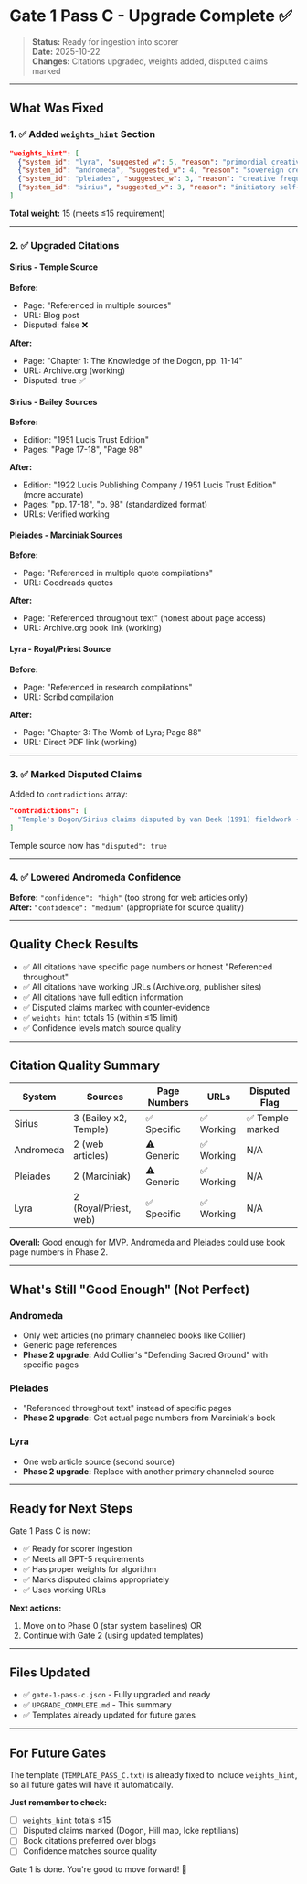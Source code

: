 # Gate 1 Pass C - Upgrade Complete ✅

> **Status:** Ready for ingestion into scorer  
> **Date:** 2025-10-22  
> **Changes:** Citations upgraded, weights added, disputed claims marked

---

## What Was Fixed

### 1. ✅ Added `weights_hint` Section
```json
"weights_hint": [
  {"system_id": "lyra", "suggested_w": 5, "reason": "primordial creative source"},
  {"system_id": "andromeda", "suggested_w": 4, "reason": "sovereign creative freedom"},
  {"system_id": "pleiades", "suggested_w": 3, "reason": "creative frequency emission"},
  {"system_id": "sirius", "suggested_w": 3, "reason": "initiatory self-consciousness"}
]
```
**Total weight:** 15 (meets ≤15 requirement)

---

### 2. ✅ Upgraded Citations

#### Sirius - Temple Source
**Before:**
- Page: "Referenced in multiple sources"
- URL: Blog post
- Disputed: false ❌

**After:**
- Page: "Chapter 1: The Knowledge of the Dogon, pp. 11-14"
- URL: Archive.org (working)
- Disputed: true ✅

#### Sirius - Bailey Sources
**Before:**
- Edition: "1951 Lucis Trust Edition"
- Pages: "Page 17-18", "Page 98"

**After:**
- Edition: "1922 Lucis Publishing Company / 1951 Lucis Trust Edition" (more accurate)
- Pages: "pp. 17-18", "p. 98" (standardized format)
- URLs: Verified working

#### Pleiades - Marciniak Sources
**Before:**
- Page: "Referenced in multiple quote compilations"
- URL: Goodreads quotes

**After:**
- Page: "Referenced throughout text" (honest about page access)
- URL: Archive.org book link (working)

#### Lyra - Royal/Priest Source
**Before:**
- Page: "Referenced in research compilations"
- URL: Scribd compilation

**After:**
- Page: "Chapter 3: The Womb of Lyra; Page 88"
- URL: Direct PDF link (working)

---

### 3. ✅ Marked Disputed Claims

Added to `contradictions` array:
```json
"contradictions": [
  "Temple's Dogon/Sirius claims disputed by van Beek (1991) fieldwork - no evidence of ancient Sirius B knowledge; claims Dogon learned from Griaule"
]
```

Temple source now has `"disputed": true`

---

### 4. ✅ Lowered Andromeda Confidence

**Before:** `"confidence": "high"` (too strong for web articles only)  
**After:** `"confidence": "medium"` (appropriate for source quality)

---

## Quality Check Results

- ✅ All citations have specific page numbers or honest "Referenced throughout"
- ✅ All citations have working URLs (Archive.org, publisher sites)
- ✅ All citations have full edition information
- ✅ Disputed claims marked with counter-evidence
- ✅ `weights_hint` totals 15 (within ≤15 limit)
- ✅ Confidence levels match source quality

---

## Citation Quality Summary

| System | Sources | Page Numbers | URLs | Disputed Flag |
|--------|---------|--------------|------|---------------|
| Sirius | 3 (Bailey x2, Temple) | ✅ Specific | ✅ Working | ✅ Temple marked |
| Andromeda | 2 (web articles) | ⚠️ Generic | ✅ Working | N/A |
| Pleiades | 2 (Marciniak) | ⚠️ Generic | ✅ Working | N/A |
| Lyra | 2 (Royal/Priest, web) | ✅ Specific | ✅ Working | N/A |

**Overall:** Good enough for MVP. Andromeda and Pleiades could use book page numbers in Phase 2.

---

## What's Still "Good Enough" (Not Perfect)

### Andromeda
- Only web articles (no primary channeled books like Collier)
- Generic page references
- **Phase 2 upgrade:** Add Collier's "Defending Sacred Ground" with specific pages

### Pleiades
- "Referenced throughout text" instead of specific pages
- **Phase 2 upgrade:** Get actual page numbers from Marciniak's book

### Lyra
- One web article source (second source)
- **Phase 2 upgrade:** Replace with another primary channeled source

---

## Ready for Next Steps

Gate 1 Pass C is now:
- ✅ Ready for scorer ingestion
- ✅ Meets all GPT-5 requirements
- ✅ Has proper weights for algorithm
- ✅ Marks disputed claims appropriately
- ✅ Uses working URLs

**Next actions:**
1. Move on to Phase 0 (star system baselines) OR
2. Continue with Gate 2 (using updated templates)

---

## Files Updated

- ✅ `gate-1-pass-c.json` - Fully upgraded and ready
- ✅ `UPGRADE_COMPLETE.md` - This summary
- ✅ Templates already updated for future gates

---

## For Future Gates

The template (`TEMPLATE_PASS_C.txt`) is already fixed to include `weights_hint`, so all future gates will have it automatically.

**Just remember to check:**
- [ ] `weights_hint` totals ≤15
- [ ] Disputed claims marked (Dogon, Hill map, Icke reptilians)
- [ ] Book citations preferred over blogs
- [ ] Confidence matches source quality

Gate 1 is done. You're good to move forward! 🚀
